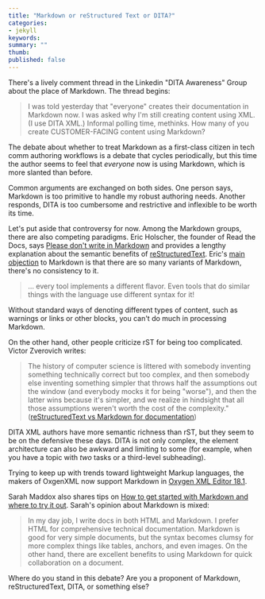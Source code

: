 ```yaml
---
title: "Markdown or reStructured Text or DITA?"
categories:
- jekyll
keywords: 
summary: ""
thumb: 
published: false
---
```


There's a lively comment thread in the Linkedin "DITA Awareness" Group about the place of Markdown. The thread begins: 

> I was told yesterday that "everyone" creates their documentation in Markdown now. I was asked why I'm still creating content using XML. (I use DITA XML.) Informal polling time, methinks. How many of you create CUSTOMER-FACING content using Markdown?

The debate about whether to treat Markdown as a first-class citizen in tech comm authoring workflows is a debate that cycles periodically, but this time the author seems to feel that *everyone* now is using Markdown, which is more slanted than before. 

Common arguments are exchanged on both sides. One person says, Markdown is too primitive to handle my robust authoring needs. Another responds, DITA is too cumbersome and restrictive and inflexible to be worth its time.

Let's put aside that controversy for now. Among the Markdown groups, there are also competing paradigms. Eric Holscher, the founder of Read the Docs, says [Please don't write in Markdown](http://ericholscher.com/blog/2016/oct/6/authoring-documentation-with-semantic-meaning/) and provides a lengthy explanation about the semantic benefits of [reStructuredText](http://docutils.sourceforge.net/rst.html). Eric's [main objection](http://ericholscher.com/blog/2016/mar/15/dont-use-markdown-for-technical-docs/) to Markdown is that there are so many variants of Markdown, there's no consistency to it. 

> ... every tool implements a different flavor. Even tools that do similar things with the language use different syntax for it!

Without standard ways of denoting different types of content, such as warnings or links or other blocks, you can't do much in processing Markdown.

On the other hand, other people criticize rST for being too complicated. Victor Zverovich writes:

> 	The history of computer science is littered with somebody inventing something technically correct but too complex, and then somebody else inventing something simpler that throws half the assumptions out the window (and everybody mocks it for being "worse"), and then the latter wins because it's simpler, and we realize in hindsight that all those assumptions weren't worth the cost of the complexity."  ([reStructuredText vs Markdown for documentation](http://zverovich.net/2016/06/16/rst-vs-markdown.html))

DITA XML authors have more semantic richness than rST, but they seem to be on the defensive these days. DITA is not only complex, the element architecture can also be awkward and limiting to some (for example, when you have a topic with *two* tasks or a third-level subheading).

Trying to keep up with trends toward lightweight Markup languages, the makers of OxgenXML now support Markdown in [Oxygen XML Editor 18.1](https://oxygenxml.com/demo/Markdown.html). 

Sarah Maddox also shares tips on [How to get started with Markdown and where to try it out](https://ffeathers.wordpress.com/2016/09/24/how-to-get-started-with-markdown-and-where-to-try-it-out/). Sarah's opinion about Markdown is mixed:

> In my day job, I write docs in both HTML and Markdown. I prefer HTML for comprehensive technical documentation. Markdown is good for very simple documents, but the syntax becomes clumsy for more complex things like tables, anchors, and even images. On the other hand, there are excellent benefits to using Markdown for quick collaboration on a document.

Where do you stand in this debate? Are you a proponent of Markdown, reStructuredText, DITA, or something else? 



